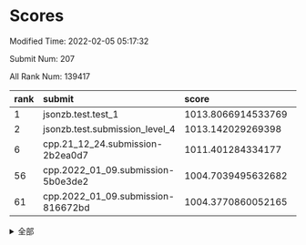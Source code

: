 # Scores

Modified Time: 2022-02-05 05:17:32

Submit Num: 207

All Rank Num: 139417

| rank |               submit               |       score        |       sigma        | pk_num |
| :--- | :--------------------------------- | :----------------- | :----------------- | :----- |
| 1    | jsonzb.test.test_1                 | 1013.8066914533769 | 0.8047238830962227 | 2698   |
| 2    | jsonzb.test.submission_level_4     | 1013.142029269398  | 0.7997049686664924 | 2693   |
| 6    | cpp.21_12_24.submission-2b2ea0d7   | 1011.401284334177  | 0.7554149230380955 | 2693   |
| 56   | cpp.2022_01_09.submission-5b0e3de2 | 1004.7039495632682 | 0.7185086180616789 | 2693   |
| 61   | cpp.2022_01_09.submission-816672bd | 1004.3770860052165 | 0.707100924273833  | 2697   |


<details>
<summary>全部</summary>

| rank |                 submit                 |       score        |       sigma        | pk_num |
| :--- | :------------------------------------- | :----------------- | :----------------- | :----- |
| 1    | jsonzb.test.test_1                     | 1013.8066914533769 | 0.8047238830962227 | 2698   |
| 2    | jsonzb.test.submission_level_4         | 1013.142029269398  | 0.7997049686664924 | 2693   |
| 3    | gobigger.level_3.submission_level_3_45 | 1011.871196976112  | 0.7602775889379233 | 2699   |
| 4    | gobigger.level_3.submission_level_3_1  | 1011.7351507450448 | 0.8006840328839783 | 2695   |
| 5    | gobigger.level_3.submission_level_3_2  | 1011.6453372371195 | 0.7999615073000816 | 2691   |
| 6    | cpp.21_12_24.submission-2b2ea0d7       | 1011.401284334177  | 0.7554149230380955 | 2693   |
| 7    | gobigger.level_3.submission_level_3_35 | 1011.1628302148373 | 0.7778802132749489 | 2695   |
| 8    | gobigger.level_3.submission_level_3_4  | 1010.9345882227027 | 0.772077484465406  | 2690   |
| 9    | gobigger.level_3.submission_level_3_0  | 1010.9300453981464 | 0.7700382977691173 | 2694   |
| 10   | gobigger.level_3.submission_level_3_25 | 1010.7554982579207 | 0.7532431437304451 | 2697   |
| 11   | gobigger.level_3.submission_level_3_21 | 1010.6742924123582 | 0.7795460471266591 | 2693   |
| 12   | gobigger.level_3.submission_level_3_46 | 1010.611782766106  | 0.7820036054193533 | 2699   |
| 13   | gobigger.level_3.submission_level_3_43 | 1010.5812150771807 | 0.7677309320159394 | 2695   |
| 14   | gobigger.level_3.submission_level_3_47 | 1010.4853927317021 | 0.7675343669839015 | 2697   |
| 15   | gobigger.level_3.submission_level_3_34 | 1010.4729629908678 | 0.7615344346897975 | 2695   |
| 16   | gobigger.level_3.submission_level_3_18 | 1010.4173287174217 | 0.7662503085072293 | 2697   |
| 17   | gobigger.level_3.submission_level_3_39 | 1010.3961498385344 | 0.7680430052998063 | 2697   |
| 18   | gobigger.level_3.submission_level_3_12 | 1010.389573306477  | 0.7612712296940047 | 2692   |
| 19   | gobigger.level_3.submission_level_3_24 | 1010.3742490351373 | 0.7624701045061021 | 2695   |
| 20   | gobigger.level_3.submission_level_3_23 | 1010.3660971840567 | 0.7520698987074285 | 2694   |
| 21   | gobigger.level_3.submission_level_3_11 | 1010.3149367706039 | 0.7686743325368088 | 2695   |
| 22   | gobigger.level_3.submission_level_3_20 | 1010.2871224073846 | 0.7662326895646874 | 2694   |
| 23   | gobigger.level_3.submission_level_3_5  | 1010.2588104878499 | 0.7693145727159713 | 2697   |
| 24   | gobigger.level_3.submission_level_3_13 | 1010.0851180245892 | 0.7502316107736401 | 2688   |
| 25   | gobigger.level_3.submission_level_3_6  | 1010.0820459807808 | 0.7671513576497637 | 2694   |
| 26   | gobigger.level_3.submission_level_3_17 | 1010.0587596469213 | 0.7725331764059292 | 2697   |
| 27   | gobigger.level_3.submission_level_3_8  | 1010.0386267562086 | 0.75728483280595   | 2697   |
| 28   | gobigger.level_3.submission_level_3_26 | 1009.988360308813  | 0.7569847311457014 | 2691   |
| 29   | gobigger.level_3.submission_level_3_40 | 1009.9450000732871 | 0.7522491333997231 | 2696   |
| 30   | gobigger.level_3.submission_level_3_16 | 1009.8768157410049 | 0.7703797773180404 | 2697   |
| 31   | gobigger.level_3.submission_level_3_27 | 1009.838803245162  | 0.7601141319082984 | 2697   |
| 32   | gobigger.level_3.submission_level_3_14 | 1009.8226223257835 | 0.770539462658145  | 2696   |
| 33   | gobigger.level_3.submission_level_3_3  | 1009.771918002869  | 0.7649085010103729 | 2694   |
| 34   | gobigger.level_3.submission_level_3_41 | 1009.7567307802531 | 0.7451383725428059 | 2698   |
| 35   | gobigger.level_3.submission_level_3_37 | 1009.667926430827  | 0.7604337240774314 | 2696   |
| 36   | gobigger.level_3.submission_level_3_48 | 1009.5709951097522 | 0.7494004238920782 | 2693   |
| 37   | gobigger.level_3.submission_level_3_15 | 1009.3204340179324 | 0.7579550162036581 | 2689   |
| 38   | gobigger.level_3.submission_level_3_9  | 1009.3034215772154 | 0.7565759162845612 | 2692   |
| 39   | gobigger.level_3.submission_level_3_36 | 1009.2805377286539 | 0.7406222974779955 | 2692   |
| 40   | gobigger.level_3.submission_level_3_30 | 1009.2508778604699 | 0.7734485231234617 | 2692   |
| 41   | gobigger.level_3.submission_level_3_32 | 1009.1917245485297 | 0.7519515514555175 | 2692   |
| 42   | gobigger.level_3.submission_level_3_44 | 1009.1168724966906 | 0.7626106459199905 | 2695   |
| 43   | gobigger.level_3.submission_level_3_19 | 1009.0956058414082 | 0.7265084789634775 | 2694   |
| 44   | gobigger.level_3.submission_level_3_31 | 1009.0567908012865 | 0.762044963781193  | 2692   |
| 45   | gobigger.level_3.submission_level_3_42 | 1008.9527661115255 | 0.7508960630393906 | 2695   |
| 46   | gobigger.level_3.submission_level_3_38 | 1008.9401162209672 | 0.7453958026925223 | 2695   |
| 47   | gobigger.level_3.submission_level_3_10 | 1008.8690859634468 | 0.7537179987831637 | 2693   |
| 48   | gobigger.level_3.submission_level_3_29 | 1008.8641495437697 | 0.7422439217211    | 2693   |
| 49   | gobigger.level_3.submission_level_3_7  | 1008.8253718362929 | 0.738911343158826  | 2695   |
| 50   | gobigger.level_3.submission_level_3_22 | 1008.8198805068726 | 0.7636642134484827 | 2691   |
| 51   | gobigger.level_3.submission_level_3_49 | 1008.7347793284877 | 0.7269710333209023 | 2689   |
| 52   | gobigger.level_3.submission_level_3_33 | 1008.1909779403475 | 0.7486564838631787 | 2698   |
| 53   | gobigger.level_3.submission_level_3_28 | 1008.1353998695729 | 0.7494132196110256 | 2694   |
| 54   | gobigger.level_1.submission_level_1_15 | 1004.821618458069  | 0.7165493412414834 | 2695   |
| 55   | gobigger.level_1.submission_level_1_16 | 1004.8000953218891 | 0.7125688670420397 | 2694   |
| 56   | cpp.2022_01_09.submission-5b0e3de2     | 1004.7039495632682 | 0.7185086180616789 | 2693   |
| 57   | gobigger.level_1.submission_level_1_36 | 1004.5930710677488 | 0.7206793764811295 | 2694   |
| 58   | gobigger.level_1.submission_level_1_47 | 1004.4928902553689 | 0.7025836736342163 | 2694   |
| 59   | gobigger.level_1.submission_level_1_12 | 1004.4263951625935 | 0.718780895974961  | 2701   |
| 60   | gobigger.level_1.submission_level_1_26 | 1004.4012699589166 | 0.7243501977578608 | 2701   |
| 61   | cpp.2022_01_09.submission-816672bd     | 1004.3770860052165 | 0.707100924273833  | 2697   |
| 62   | gobigger.level_1.submission_level_1_34 | 1004.1138360556465 | 0.705603970027276  | 2693   |
| 63   | gobigger.level_1.submission_level_1_18 | 1003.9675590893254 | 0.7133198930537503 | 2692   |
| 64   | gobigger.level_1.submission_level_1_21 | 1003.9606653423656 | 0.7076851633217157 | 2695   |
| 65   | gobigger.level_1.submission_level_1_5  | 1003.9531236657183 | 0.724787473700832  | 2694   |
| 66   | gobigger.level_1.submission_level_1_42 | 1003.9208560041501 | 0.7202598094626682 | 2689   |
| 67   | gobigger.level_1.submission_level_1_49 | 1003.6588542590073 | 0.7335332587071973 | 2692   |
| 68   | gobigger.level_1.submission_level_1_10 | 1003.6537662840241 | 0.710765767637079  | 2696   |
| 69   | gobigger.level_1.submission_level_1_43 | 1003.6102200369387 | 0.7194319806949802 | 2696   |
| 70   | gobigger.level_1.submission_level_1_24 | 1003.581111472039  | 0.722273514328401  | 2693   |
| 71   | gobigger.level_1.submission_level_1_13 | 1003.564550840803  | 0.7150105987068974 | 2692   |
| 72   | gobigger.level_1.submission_level_1_46 | 1003.5017633420244 | 0.7189202596412636 | 2692   |
| 73   | gobigger.level_1.submission_level_1_0  | 1003.4850718813346 | 0.7125441063721395 | 2694   |
| 74   | gobigger.level_1.submission_level_1_32 | 1003.4737128324778 | 0.7175500949217058 | 2694   |
| 75   | gobigger.level_1.submission_level_1_40 | 1003.394579610912  | 0.7258529246818752 | 2698   |
| 76   | gobigger.level_1.submission_level_1_7  | 1003.3944701256679 | 0.7113337105422137 | 2696   |
| 77   | gobigger.level_1.submission_level_1_9  | 1003.3826082373088 | 0.7058227453869138 | 2697   |
| 78   | gobigger.level_1.submission_level_1_20 | 1003.3148915513783 | 0.72297174313335   | 2699   |
| 79   | gobigger.level_1.submission_level_1_1  | 1003.2470414999843 | 0.7169660620616386 | 2692   |
| 80   | gobigger.level_1.submission_level_1_28 | 1003.2431687329918 | 0.7055768303375693 | 2691   |
| 81   | gobigger.level_1.submission_level_1_11 | 1003.1947218647798 | 0.7153464433633108 | 2692   |
| 82   | gobigger.level_1.submission_level_1_31 | 1003.1913319872843 | 0.7120296741903872 | 2693   |
| 83   | gobigger.level_1.submission_level_1_45 | 1003.183128895979  | 0.7127765421465226 | 2691   |
| 84   | gobigger.level_1.submission_level_1_8  | 1003.1081285556701 | 0.7182039778600713 | 2693   |
| 85   | gobigger.level_1.submission_level_1_17 | 1003.070521554549  | 0.7059396915173828 | 2690   |
| 86   | gobigger.level_1.submission_level_1_27 | 1002.9962327125055 | 0.721695926765342  | 2690   |
| 87   | gobigger.level_1.submission_level_1_35 | 1002.916757300705  | 0.7171824961764733 | 2691   |
| 88   | gobigger.level_1.submission_level_1_25 | 1002.9123840628137 | 0.7222815868508113 | 2695   |
| 89   | gobigger.level_1.submission_level_1_41 | 1002.9063128635495 | 0.7136496576786485 | 2693   |
| 90   | gobigger.level_1.submission_level_1_48 | 1002.8501800165848 | 0.7038674610011263 | 2693   |
| 91   | gobigger.level_1.submission_level_1_39 | 1002.8018190835044 | 0.7093198457536749 | 2693   |
| 92   | gobigger.level_1.submission_level_1_33 | 1002.7371703849997 | 0.7225707309300707 | 2691   |
| 93   | gobigger.level_1.submission_level_1_30 | 1002.6383063702297 | 0.7110701904148322 | 2688   |
| 94   | gobigger.level_1.submission_level_1_22 | 1002.6252134015587 | 0.7076725548750687 | 2693   |
| 95   | gobigger.level_1.submission_level_1_4  | 1002.5539461111358 | 0.7097598473655096 | 2694   |
| 96   | gobigger.level_1.submission_level_1_44 | 1002.5008833468669 | 0.7157110838195011 | 2687   |
| 97   | gobigger.level_1.submission_level_1_6  | 1002.4939955456477 | 0.7140108318333998 | 2692   |
| 98   | gobigger.level_1.submission_level_1_37 | 1002.2959292286994 | 0.7191365171570359 | 2695   |
| 99   | gobigger.level_1.submission_level_1_19 | 1002.244521784746  | 0.7147442431516399 | 2694   |
| 100  | gobigger.level_1.submission_level_1_14 | 1002.1693675284275 | 0.7134698057973384 | 2693   |
| 101  | gobigger.level_1.submission_level_1_23 | 1002.1537252298235 | 0.7064326019680741 | 2698   |
| 102  | gobigger.level_1.submission_level_1_2  | 1001.8601201879451 | 0.7184110134175858 | 2696   |
| 103  | gobigger.level_1.submission_level_1_29 | 1001.580466257645  | 0.7169968949188924 | 2698   |
| 104  | gobigger.level_1.submission_level_1_3  | 1001.3657207568863 | 0.7018216820737434 | 2691   |
| 105  | gobigger.level_1.submission_level_1_38 | 1001.1224727711382 | 0.7288121359988399 | 2699   |
| 106  | gobigger.random.submission_random_23   | 997.0802601080045  | 0.7076286004892486 | 2692   |
| 107  | gobigger.random.submission_random_44   | 996.9606615040169  | 0.7038173510229658 | 2692   |
| 108  | gobigger.random.submission_random_29   | 996.8338859687274  | 0.7148758456659914 | 2692   |
| 109  | gobigger.random.submission_random_47   | 996.8155850035364  | 0.7075315040026685 | 2692   |
| 110  | gobigger.random.submission_random_1    | 996.763392350902   | 0.7146269783018049 | 2696   |
| 111  | gobigger.random.submission_random_9    | 996.7314847245622  | 0.7050145336948213 | 2698   |
| 112  | gobigger.random.submission_random_21   | 996.6805199035646  | 0.7004077348379818 | 2694   |
| 113  | gobigger.random.submission_random_7    | 996.6551768927643  | 0.7200736374080372 | 2692   |
| 114  | gobigger.random.submission_random_15   | 996.618755541741   | 0.7216609875962274 | 2696   |
| 115  | gobigger.random.submission_random_5    | 996.6106382890955  | 0.7006688017723222 | 2696   |
| 116  | gobigger.random.submission_random_38   | 996.5768249238993  | 0.7219398986154578 | 2694   |
| 117  | gobigger.random.submission_random_35   | 996.3847806666681  | 0.7166719739286656 | 2695   |
| 118  | gobigger.random.submission_random_31   | 996.325944233335   | 0.6991656117606307 | 2692   |
| 119  | gobigger.random.submission_random_37   | 996.3086626930304  | 0.7200344483937261 | 2696   |
| 120  | gobigger.random.submission_random_16   | 996.2941420029455  | 0.7137502612588345 | 2691   |
| 121  | gobigger.random.submission_random_43   | 996.2633761274444  | 0.705083749519349  | 2697   |
| 122  | gobigger.random.submission_random_27   | 996.2187126616385  | 0.710497771978191  | 2695   |
| 123  | gobigger.random.submission_random_19   | 996.2164412008476  | 0.7198402988724276 | 2686   |
| 124  | gobigger.random.submission_random_18   | 996.1813034970816  | 0.7178226438249703 | 2694   |
| 125  | gobigger.random.submission_random_48   | 996.1732574837281  | 0.7067637242623537 | 2695   |
| 126  | gobigger.random.submission_random_20   | 996.1138101593536  | 0.719028048742191  | 2691   |
| 127  | gobigger.random.submission_random_13   | 996.1052271078123  | 0.7076161169185685 | 2702   |
| 128  | gobigger.random.submission_random_40   | 996.0708215739071  | 0.7119354448301348 | 2693   |
| 129  | gobigger.random.submission_random_14   | 996.0460290121999  | 0.7111897104505571 | 2692   |
| 130  | gobigger.random.submission_random_30   | 996.04535378329    | 0.7031351934897391 | 2696   |
| 131  | gobigger.random.submission_random_10   | 996.0451452608024  | 0.7144889569966663 | 2688   |
| 132  | gobigger.random.submission_random_24   | 996.0252039952569  | 0.6976781691881588 | 2695   |
| 133  | gobigger.random.submission_random_46   | 996.0104759950226  | 0.7164211543093951 | 2690   |
| 134  | gobigger.random.submission_random_36   | 995.9695797921452  | 0.7185128796303917 | 2690   |
| 135  | gobigger.random.submission_random_32   | 995.9158045620999  | 0.7111283578317781 | 2693   |
| 136  | gobigger.random.submission_random_11   | 995.8383059211706  | 0.7233647782714103 | 2695   |
| 137  | gobigger.random.submission_random_3    | 995.7926730819677  | 0.7098392863740369 | 2696   |
| 138  | gobigger.random.submission_random_25   | 995.7088033504754  | 0.7052295582167739 | 2695   |
| 139  | gobigger.random.submission_random_28   | 995.7027659927827  | 0.717451749980369  | 2693   |
| 140  | gobigger.random.submission_random_49   | 995.5619930759556  | 0.707495907836652  | 2698   |
| 141  | gobigger.random.submission_random_8    | 995.5408193655925  | 0.7173991316223994 | 2692   |
| 142  | gobigger.random.submission_random_41   | 995.5393734030384  | 0.7118329399137209 | 2696   |
| 143  | gobigger.random.submission_random_17   | 995.5041032705428  | 0.6989139295632036 | 2697   |
| 144  | gobigger.random.submission_random_12   | 995.4349133872955  | 0.7079459509328893 | 2691   |
| 145  | gobigger.random.submission_random_45   | 995.4300256425144  | 0.7098201470944456 | 2692   |
| 146  | gobigger.random.submission_random_39   | 995.3386979645081  | 0.7211470654050494 | 2695   |
| 147  | gobigger.random.submission_random_4    | 995.262206603031   | 0.7204114147915446 | 2698   |
| 148  | gobigger.random.submission_random_26   | 995.2198471492452  | 0.7255983048468021 | 2698   |
| 149  | gobigger.random.submission_random_6    | 995.2005681414245  | 0.7266833323034818 | 2695   |
| 150  | gobigger.random.submission_random_2    | 995.1134374304537  | 0.7142670950738207 | 2691   |
| 151  | gobigger.random.submission_random_42   | 994.9416922890081  | 0.7192547563489824 | 2693   |
| 152  | gobigger.random.submission_random_34   | 994.7347027233734  | 0.7473503855813779 | 2689   |
| 153  | gobigger.random.submission_random_22   | 994.6686540994037  | 0.711381009948329  | 2693   |
| 154  | gobigger.random.submission_random_33   | 994.6509800500479  | 0.7054846804191965 | 2693   |
| 155  | gobigger.level_2.submission_level_2_34 | 994.6154015029747  | 0.7325372631041699 | 2694   |
| 156  | gobigger.random.submission_random_0    | 994.3450911058521  | 0.7217874167564431 | 2693   |
| 157  | gobigger.level_2.submission_level_2_12 | 994.1696347234135  | 0.7338894276247209 | 2697   |
| 158  | gobigger.level_2.submission_level_2_15 | 993.579597720241   | 0.7324698556928224 | 2695   |
| 159  | gobigger.level_2.submission_level_2_47 | 993.5388905245853  | 0.7310904705242594 | 2698   |
| 160  | gobigger.level_2.submission_level_2_37 | 993.5107071924741  | 0.7321618532192157 | 2696   |
| 161  | gobigger.level_2.submission_level_2_20 | 993.4679900268685  | 0.7439621493803746 | 2694   |
| 162  | gobigger.level_2.submission_level_2_42 | 993.403677210974   | 0.7533766298016341 | 2694   |
| 163  | gobigger.level_2.submission_level_2_23 | 993.2819193512606  | 0.7303450966802789 | 2696   |
| 164  | gobigger.level_2.submission_level_2_14 | 993.1711728054188  | 0.7412200129777525 | 2693   |
| 165  | gobigger.level_2.submission_level_2_1  | 992.9879613811662  | 0.7370766503684244 | 2693   |
| 166  | gobigger.level_2.submission_level_2_35 | 992.9875588355136  | 0.7301368628203883 | 2694   |
| 167  | gobigger.level_2.submission_level_2_22 | 992.9450837885487  | 0.7426152722648094 | 2696   |
| 168  | gobigger.level_2.submission_level_2_44 | 992.9139143607887  | 0.7230716216467522 | 2694   |
| 169  | gobigger.level_2.submission_level_2_19 | 992.8642854212511  | 0.7290021573475455 | 2696   |
| 170  | gobigger.level_2.submission_level_2_36 | 992.726518317148   | 0.7400628814626872 | 2699   |
| 171  | gobigger.level_2.submission_level_2_9  | 992.7054097086469  | 0.7491067546917323 | 2694   |
| 172  | gobigger.level_2.submission_level_2_27 | 992.6873352770294  | 0.7416541568870509 | 2690   |
| 173  | gobigger.level_2.submission_level_2_40 | 992.6769451596542  | 0.7264427036247295 | 2691   |
| 174  | gobigger.level_2.submission_level_2_31 | 992.6255978506485  | 0.7393074300765834 | 2694   |
| 175  | gobigger.level_2.submission_level_2_26 | 992.5290880701458  | 0.7518942329577138 | 2700   |
| 176  | gobigger.level_2.submission_level_2_7  | 992.496488497286   | 0.7447830231446368 | 2687   |
| 177  | gobigger.level_2.submission_level_2_3  | 992.4896119549429  | 0.738902611714564  | 2697   |
| 178  | gobigger.level_2.submission_level_2_30 | 992.4303618342401  | 0.7461375549054075 | 2696   |
| 179  | gobigger.level_2.submission_level_2_18 | 992.376595884113   | 0.7404118399986868 | 2696   |
| 180  | gobigger.level_2.submission_level_2_25 | 992.3696538792121  | 0.7465084605922047 | 2697   |
| 181  | gobigger.level_2.submission_level_2_2  | 992.2981544820566  | 0.7432654092534265 | 2693   |
| 182  | gobigger.level_2.submission_level_2_0  | 992.2380622217491  | 0.7463800856521708 | 2688   |
| 183  | gobigger.level_2.submission_level_2_32 | 991.9127768512138  | 0.7592533360252145 | 2692   |
| 184  | gobigger.level_2.submission_level_2_8  | 991.9098961634131  | 0.7415097974291854 | 2694   |
| 185  | gobigger.level_2.submission_level_2_39 | 991.896415813277   | 0.7240790723421135 | 2694   |
| 186  | gobigger.level_2.submission_level_2_49 | 991.8552596843434  | 0.7627336024590903 | 2695   |
| 187  | gobigger.level_2.submission_level_2_38 | 991.8442759954595  | 0.7689289794967172 | 2689   |
| 188  | gobigger.level_2.submission_level_2_33 | 991.7945904323017  | 0.7702972958142705 | 2692   |
| 189  | gobigger.level_2.submission_level_2_43 | 991.70005008195    | 0.7414603814314717 | 2696   |
| 190  | gobigger.level_2.submission_level_2_46 | 991.5752608974818  | 0.7409320702996819 | 2695   |
| 191  | gobigger.level_2.submission_level_2_6  | 991.4981857736982  | 0.7435092041975053 | 2696   |
| 192  | gobigger.level_2.submission_level_2_24 | 991.4130306784717  | 0.7477365278441291 | 2694   |
| 193  | gobigger.level_2.submission_level_2_45 | 991.3696683400318  | 0.7507822292776838 | 2695   |
| 194  | gobigger.level_2.submission_level_2_17 | 991.3521402267918  | 0.7511042315144062 | 2691   |
| 195  | gobigger.level_2.submission_level_2_13 | 991.3279813511683  | 0.7389333923651674 | 2696   |
| 196  | gobigger.level_2.submission_level_2_11 | 991.3223462244132  | 0.7715427617223921 | 2699   |
| 197  | gobigger.level_2.submission_level_2_4  | 991.2683266546728  | 0.7649693317935984 | 2697   |
| 198  | gobigger.level_2.submission_level_2_21 | 991.1584150672041  | 0.7433337140662902 | 2696   |
| 199  | gobigger.level_2.submission_level_2_48 | 991.1229563165258  | 0.7600675325163887 | 2689   |
| 200  | gobigger.level_2.submission_level_2_29 | 990.9118614126993  | 0.7555794655486543 | 2692   |
| 201  | gobigger.level_2.submission_level_2_16 | 990.5812672869895  | 0.7610164361493303 | 2693   |
| 202  | gobigger.level_2.submission_level_2_10 | 990.5467436117278  | 0.7515647254441192 | 2694   |
| 203  | gobigger.level_2.submission_level_2_5  | 990.0141637456729  | 0.7594366377165211 | 2692   |
| 204  | gobigger.level_2.submission_level_2_28 | 989.5532144781637  | 0.7587039858357549 | 2693   |
| 205  | gobigger.level_2.submission_level_2_41 | 989.2722426594496  | 0.7940187505239228 | 2695   |
| 206  | gobigger.none.submission_none_0        | 977.2857450332199  | 1.407157634324619  | 2694   |
| 207  | gobigger.none.submission_none_1        | 975.6436150743675  | 1.4938501325606848 | 2701   |

</details>